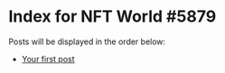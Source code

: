 # Index for NFT World #5879
Posts will be displayed in the order below:

- [Your first post](./001-first.md)

